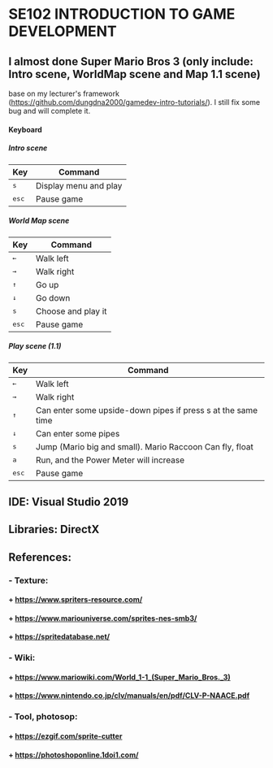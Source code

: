 # SE102 INTRODUCTION TO GAME DEVELOPMENT
## I almost done Super Mario Bros 3 (only include: Intro scene, WorldMap scene and Map 1.1 scene) 
base on my lecturer's framework (https://github.com/dungdna2000/gamedev-intro-tutorials/). 
I still fix some bug and will complete it.

#### Keyboard
##### Intro scene

| Key                         | Command              |
|-----------------------------|----------------------|
| <kbd>s</kbd>                | Display menu and play|
| <kbd>esc</kbd>              | Pause game           |

##### World Map scene

| Key                         | Command              |
|-----------------------------|----------------------|
| <kbd>←</kbd>                | Walk left            |
| <kbd>→</kbd>                | Walk right           |
| <kbd>↑</kbd>                | Go up                |
| <kbd>↓</kbd>                | Go down              |
| <kbd>s</kbd>                | Choose and play it   |
| <kbd>esc</kbd>              | Pause game           |

##### Play scene (1.1)

| Key                         | Command                                                     |
|-----------------------------|-------------------------------------------------------------|
| <kbd>←</kbd>                | Walk left                                                   |
| <kbd>→</kbd>                | Walk right                                                  |
| <kbd>↑</kbd>                | Can enter some upside-down pipes if press s at the same time|
| <kbd>↓</kbd>                | Can enter some pipes                                        |
| <kbd>s</kbd>                | Jump (Mario big and small). Mario Raccoon Can fly, float    |
| <kbd>a</kbd>                | Run, and the Power Meter will increase                      |
| <kbd>esc</kbd>              | Pause game                                                  |

## IDE: Visual Studio 2019

## Libraries: DirectX

## References: 
### - Texture:
####    + https://www.spriters-resource.com/
####    + https://www.mariouniverse.com/sprites-nes-smb3/
####    + https://spritedatabase.net/
### - Wiki:
####    + https://www.mariowiki.com/World_1-1_(Super_Mario_Bros._3)
####    + https://www.nintendo.co.jp/clv/manuals/en/pdf/CLV-P-NAACE.pdf
### - Tool, photosop:
####    + https://ezgif.com/sprite-cutter
####    + https://photoshoponline.1doi1.com/